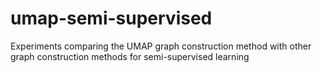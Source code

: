 # umap-semi-supervised
Experiments comparing the UMAP graph construction method with other graph construction methods for semi-supervised learning
